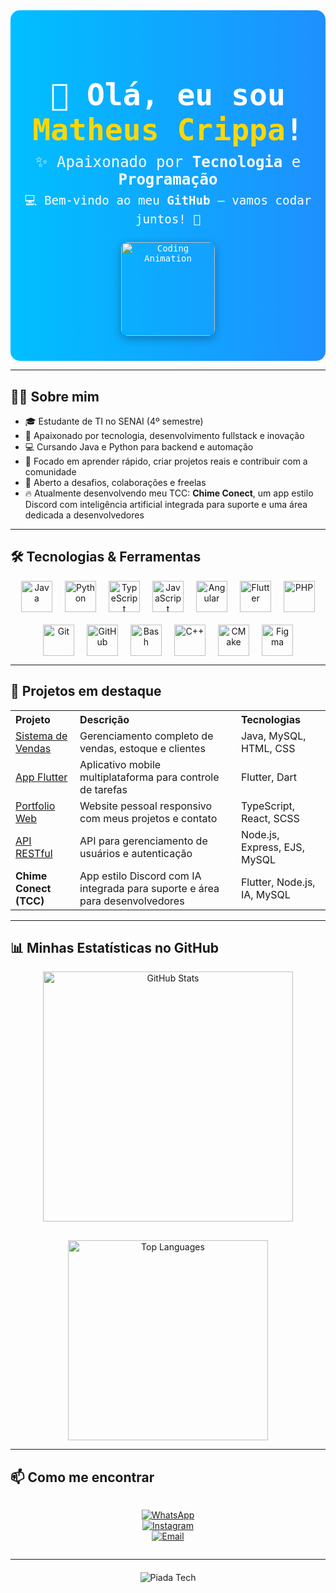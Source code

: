 <div align="center" style="background: linear-gradient(90deg, #00BFFF 0%, #1E90FF 100%); padding: 40px 20px; border-radius: 15px; color: white; font-family: 'Fira Code', monospace;">
  <h1 style="font-size: 3rem; margin-bottom: 10px;">👋 Olá, eu sou <span style="color:#FFD700;">Matheus Crippa</span>!</h1>
  <p style="font-size: 1.5rem; margin: 5px 0;">✨ Apaixonado por <strong>Tecnologia</strong> e <strong>Programação</strong></p>
  <p style="font-size: 1.2rem; margin: 5px 0;">💻 Bem-vindo ao meu <strong>GitHub</strong> — vamos codar juntos! 🚀</p>
  <img src="https://media.giphy.com/media/xT9IgG50Fb7Mi0prBC/giphy.gif" alt="Coding Animation" width="150" style="margin-top: 20px; border-radius: 10px; box-shadow: 0 4px 15px rgba(0,0,0,0.3);" />
</div>

---

## 👨‍💻 Sobre mim

- 🎓 Estudante de TI no SENAI (4º semestre)  
- 🚀 Apaixonado por tecnologia, desenvolvimento fullstack e inovação  
- 💻 Cursando Java e Python para backend e automação  
- 🎯 Focado em aprender rápido, criar projetos reais e contribuir com a comunidade  
- 🤝 Aberto a desafios, colaborações e freelas  
- 🔥 Atualmente desenvolvendo meu TCC: **Chime Conect**, um app estilo Discord com inteligência artificial integrada para suporte e uma área dedicada a desenvolvedores  

---

## 🛠 Tecnologias & Ferramentas

<div align="center" style="display: flex; flex-wrap: wrap; justify-content: center; gap: 20px;">

  <img alt="Java" src="https://cdn.jsdelivr.net/gh/devicons/devicon/icons/java/java-original.svg" width="50" height="50" />
  <img alt="Python" src="https://cdn.jsdelivr.net/gh/devicons/devicon/icons/python/python-original.svg" width="50" height="50" />
  <img alt="TypeScript" src="https://cdn.jsdelivr.net/gh/devicons/devicon/icons/typescript/typescript-original.svg" width="50" height="50" />
  <img alt="JavaScript" src="https://cdn.jsdelivr.net/gh/devicons/devicon/icons/javascript/javascript-original.svg" width="50" height="50" />
  <img alt="Angular" src="https://cdn.jsdelivr.net/gh/devicons/devicon/icons/angularjs/angularjs-original.svg" width="50" height="50" />
  <img alt="Flutter" src="https://cdn.jsdelivr.net/gh/devicons/devicon/icons/flutter/flutter-original.svg" width="50" height="50" />
  <img alt="PHP" src="https://cdn.jsdelivr.net/gh/devicons/devicon/icons/php/php-original.svg" width="50" height="50" />
  <img alt="Git" src="https://cdn.jsdelivr.net/gh/devicons/devicon/icons/git/git-original.svg" width="50" height="50" />
  <img alt="GitHub" src="https://cdn.jsdelivr.net/gh/devicons/devicon/icons/github/github-original.svg" width="50" height="50" />
  <img alt="Bash" src="https://cdn.jsdelivr.net/gh/devicons/devicon/icons/bash/bash-original.svg" width="50" height="50" />
  <img alt="C++" src="https://cdn.jsdelivr.net/gh/devicons/devicon/icons/cplusplus/cplusplus-original.svg" width="50" height="50" />
  <img alt="CMake" src="https://cdn.jsdelivr.net/gh/devicons/devicon/icons/cmake/cmake-original.svg" width="50" height="50" />
  <img alt="Figma" src="https://cdn.jsdelivr.net/gh/devicons/devicon/icons/figma/figma-original.svg" width="50" height="50" />

</div>

---

## 🚀 Projetos em destaque

<table>
  <tr>
    <th align="left">Projeto</th>
    <th align="left">Descrição</th>
    <th align="left">Tecnologias</th>
  </tr>
  <tr>
    <td><a href="https://github.com/Mathdadz9/SistemaVendas" target="_blank">Sistema de Vendas</a></td>
    <td>Gerenciamento completo de vendas, estoque e clientes</td>
    <td>Java, MySQL, HTML, CSS</td>
  </tr>
  <tr>
    <td><a href="https://github.com/Mathdadz9/AppFlutter" target="_blank">App Flutter</a></td>
    <td>Aplicativo mobile multiplataforma para controle de tarefas</td>
    <td>Flutter, Dart</td>
  </tr>
  <tr>
    <td><a href="https://github.com/Mathdadz9/portfolio" target="_blank">Portfolio Web</a></td>
    <td>Website pessoal responsivo com meus projetos e contato</td>
    <td>TypeScript, React, SCSS</td>
  </tr>
  <tr>
    <td><a href="https://github.com/Mathdadz9/API-Node" target="_blank">API RESTful</a></td>
    <td>API para gerenciamento de usuários e autenticação</td>
    <td>Node.js, Express, EJS, MySQL</td>
  </tr>
  <tr>
    <td><b>Chime Conect (TCC)</b></td>
    <td>App estilo Discord com IA integrada para suporte e área para desenvolvedores</td>
    <td>Flutter, Node.js, IA, MySQL</td>
  </tr>
</table>

---

## 📊 Minhas Estatísticas no GitHub

<div align="center" style="display: flex; gap: 30px; flex-wrap: wrap; justify-content: center;">
  <img 
    alt="GitHub Stats" 
    src="https://github-readme-stats.vercel.app/api?username=Mathdadz9&show_icons=true&theme=radical&count_private=true&hide_border=true" 
    width="400" 
  />
  <img 
    alt="Top Languages" 
    src="https://github-readme-stats.vercel.app/api/top-langs/?username=Mathdadz9&layout=compact&theme=radical&hide_border=true" 
    width="320" 
  />
</div>

---

## 📫 Como me encontrar

<div align="center" style="display: flex; gap: 25px; justify-content: center; flex-wrap: wrap;">

[![WhatsApp](https://img.shields.io/badge/WhatsApp-25D366?style=for-the-badge&logo=whatsapp&logoColor=white)](https://wa.me/55199988200964)  
[![Instagram](https://img.shields.io/badge/Instagram-E4405F?style=for-the-badge&logo=instagram&logoColor=white)](https://instagram.com/mathdz9)  
[![Email](https://img.shields.io/badge/Email-D14836?style=for-the-badge&logo=gmail&logoColor=white)](mailto:Matheuscrippacrippa@gmail.com)  

</div>

---

<div align="center" style="margin-top: 20px;">
  <img src="https://readme-jokes.vercel.app/api?theme=tokyonight" alt="Piada Tech" />
</div>
